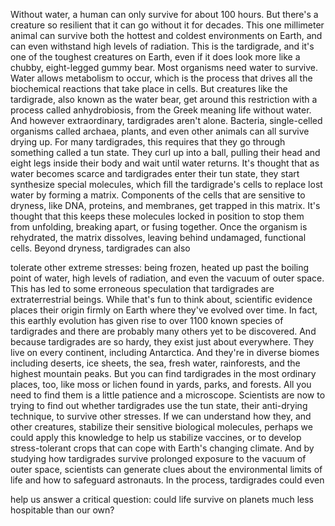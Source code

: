 
Without water, a human can only
survive for about 100 hours.
But there&#39;s a creature so resilient
that it can go without it for decades.
This one millimeter animal can survive
both the hottest
and coldest environments on Earth,
and can even withstand high levels
of radiation.
This is the tardigrade,
and it&#39;s one of the toughest creatures
on Earth,
even if it does look more like
a chubby, eight-legged gummy bear.
Most organisms need water to survive.
Water allows metabolism to occur,
which is the process that drives
all the biochemical reactions
that take place in cells.
But creatures like the tardigrade,
also known as the water bear,
get around this restriction
with a process called anhydrobiosis,
from the Greek meaning
life without water.
And however extraordinary,
tardigrades aren&#39;t alone.
Bacteria,
single-celled organisms called archaea,
plants,
and even other animals 
can all survive drying up.
For many tardigrades,
this requires that they go through 
something called a tun state.
They curl up into a ball,
pulling their head and eight legs
inside their body
and wait until water returns.
It&#39;s thought that as water
becomes scarce
and tardigrades enter their tun state,
they start synthesize special molecules,
which fill the tardigrade&#39;s cells
to replace lost water
by forming a matrix.
Components of the cells that are
sensitive to dryness,
like DNA,
proteins,
and membranes,
get trapped in this matrix.
It&#39;s thought that this keeps these
molecules locked in position
to stop them from unfolding,
breaking apart,
or fusing together.
Once the organism is rehydrated,
the matrix dissolves,
leaving behind undamaged, 
functional cells.
Beyond dryness, tardigrades can also

tolerate other extreme stresses:
being frozen,
heated up past the boiling point
of water,
high levels of radiation,
and even the vacuum of outer space.
This has led to some erroneous speculation
that tardigrades 
are extraterrestrial beings.
While that&#39;s fun to think about,
scientific evidence places their
origin firmly on Earth
where they&#39;ve evolved over time.
In fact, this earthly evolution 
has given rise
to over 1100 known species of tardigrades
and there are probably many others
yet to be discovered.
And because tardigrades are so hardy,
they exist just about everywhere.
They live on every continent,
including Antarctica.
And they&#39;re in diverse biomes
including deserts,
ice sheets,
the sea,
fresh water,
rainforests,
and the highest mountain peaks.
But you can find tardigrades
in the most ordinary places, too,
like moss or lichen found in yards,
parks,
and forests.
All you need to find them is a little
patience and a microscope.
Scientists are now to trying to find out
whether tardigrades use the tun state,
their anti-drying technique,
to survive other stresses.
If we can understand how they,
and other creatures,
stabilize their sensitive 
biological molecules,
perhaps we could apply this knowledge
to help us stabilize vaccines,
or to develop stress-tolerant crops that 
can cope with Earth&#39;s changing climate.
And by studying how tardigrades survive
prolonged exposure 
to the vacuum of outer space,
scientists can generate clues about
the environmental limits of life
and how to safeguard astronauts.
In the process, tardigrades could even

help us answer a critical question:
could life survive on planets much
less hospitable than our own?
